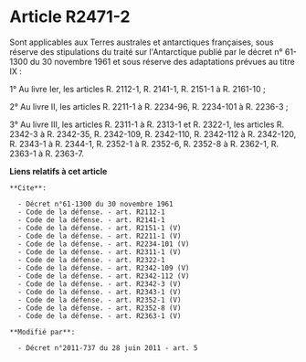 # Article R2471-2

Sont applicables aux Terres australes et antarctiques françaises, sous réserve des stipulations du traité sur l'Antarctique
publié par le décret n° 61-1300 du 30 novembre 1961 et sous réserve des adaptations prévues au titre IX : 

1° Au livre Ier, les articles R. 2112-1, R. 2141-1, R. 2151-1 à R. 2161-10 ; 

2° Au livre II, les articles R. 2211-1 à R. 2234-96, R. 2234-101 à R. 2236-3 ; 

3° Au livre III, les articles R. 2311-1 à R. 2313-1 et R. 2322-1, les articles R. 2342-3 à R. 2342-35, R. 2342-109, R.
2342-110, R. 2342-112 à R. 2342-120, R. 2343-1 à R. 2344-1, R. 2352-1 à R. 2352-6, R. 2352-8 à R. 2362-1, R. 2363-1 à R.
2363-7.

**Liens relatifs à cet article**

	**Cite**:

	  - Décret n°61-1300 du 30 novembre 1961
	  - Code de la défense. - art. R2112-1
	  - Code de la défense. - art. R2141-1
	  - Code de la défense. - art. R2151-1 (V)
	  - Code de la défense. - art. R2211-1 (V)
	  - Code de la défense. - art. R2234-101 (V)
	  - Code de la défense. - art. R2311-1 (V)
	  - Code de la défense. - art. R2322-1
	  - Code de la défense. - art. R2342-109 (V)
	  - Code de la défense. - art. R2342-112 (V)
	  - Code de la défense. - art. R2342-3 (V)
	  - Code de la défense. - art. R2343-1 (V)
	  - Code de la défense. - art. R2352-1 (V)
	  - Code de la défense. - art. R2352-8 (V)
	  - Code de la défense. - art. R2363-1 (V)

	**Modifié par**:

	  - Décret n°2011-737 du 28 juin 2011 - art. 5
